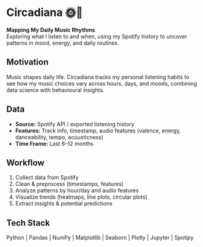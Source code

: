 # Circadiana 🌞🎵
**Mapping My Daily Music Rhythms**  
Exploring what I listen to and when, using my Spotify history to uncover patterns in mood, energy, and daily routines.

## Motivation
Music shapes daily life. Circadiana tracks my personal listening habits to see how my music choices vary across hours, days, and moods, combining data science with behavioural insights.

## Data
- **Source:** Spotify API / exported listening history  
- **Features:** Track info, timestamp, audio features (valence, energy, danceability, tempo, acousticness)  
- **Time Frame:** Last 6–12 months

## Workflow
1. Collect data from Spotify  
2. Clean & preprocess (timestamps, features)  
3. Analyze patterns by hour/day and audio features  
4. Visualize trends (heatmaps, line plots, circular plots)  
5. Extract insights & potential predictions

## Tech Stack
Python | Pandas | NumPy | Matplotlib | Seaborn | Plotly | Jupyter | Spotipy
